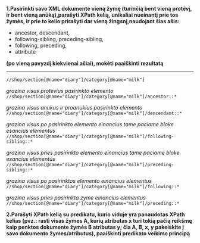 __1.Pasirinkti savo XML dokumente vieną žymę (turinčią bent vieną protėvį, ir bent vieną anūką),parašyti XPath kelią, unikaliai nueinantį prie tos žymės, ir prie to kelio prirašyti dar vieną žingsnį,naudojant šias ašis:__

* ancestor, descendant,
* following-sibling, preceding-sibling,
* following, preceding,
* attribute

__(po vieną pavyzdį kiekvienai ašiai), mokėti paaiškinti rezultatą__

---

`//shop/section[@name="diary"]/category[@name="milk"]`

_grazina visus protevius pasirinkto elemento_
`//shop/section[@name="diary"]/category[@name="milk"]/ancestor::*`

_grazina visus anukus ir proanukius pasirinkto elemento_
`//shop/section[@name="diary"]/category[@name="milk"]/dencendant::*`

_grazina visus po pasirinkto elemento einancius tame paciame bloke esancius elementus_
`//shop/section[@name="diary"]/category[@name="milk"]/following-sibling::*`

_grazina visus pries pasirinkto elemento einancius tame paciame bloke esancius elementus_
`//shop/section[@name="diary"]/category[@name="milk"]/preceding-sibling::*`

_grazina visus po pasirinktos elemento einancius elementus_
`//shop/section[@name="diary"]/category[@name="milk"]/following::*`

_grazina visus pries pasirinkta zyme einancius elementus_
`//shop/section[@name="diary"]/category[@name="milk"]/preceding::*`

__2.Parašyti XPath kelią su predikatu, kurio viduje yra panaudotas XPath kelias (pvz.: rasti visas žymes A, kurių atributas x turi tokią pačią reikšmę kaip penktos dokumente žymės B atributas y; čia A, B, x, y pakeiskite į savo dokumento žymes/atributus), paaiškinti predikato veikimo principą__

